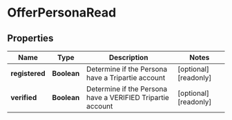 

# OfferPersonaRead



## Properties

| Name | Type | Description | Notes |
|------------ | ------------- | ------------- | -------------|
|**registered** | **Boolean** | Determine if the Persona have a Tripartie account |  [optional] [readonly] |
|**verified** | **Boolean** | Determine if the Persona have a VERIFIED Tripartie account |  [optional] [readonly] |




